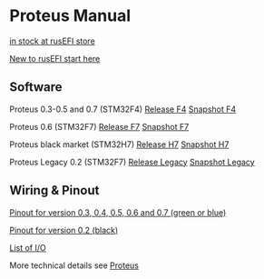 # Proteus Manual

[in stock at rusEFI store](https://www.shop.rusefi.com/shop/p/spring-blade-cyy7n)

[New to rusEFI start here](Home)

## Software

Proteus 0.3-0.5 and 0.7 (STM32F4) [Release F4](https://github.com/rusefi/rusefi/releases/latest/download/rusefi_bundle_proteus_f4.zip) [Snapshot F4](https://rusefi.com/build_server/rusefi_bundle_proteus_f4.zip)

Proteus 0.6 (STM32F7)  [Release F7](https://github.com/rusefi/rusefi/releases/latest/download/rusefi_bundle_proteus_f7.zip) [Snapshot F7](https://rusefi.com/build_server/rusefi_bundle_proteus_f7.zip)

Proteus black market (STM32H7) [Release H7](https://github.com/rusefi/rusefi/releases/latest/download/rusefi_bundle_proteus_h7.zip) [Snapshot H7](https://rusefi.com/build_server/rusefi_bundle_proteus_h7.zip)

Proteus Legacy 0.2 (STM32F7) [Release Legacy](https://github.com/rusefi/rusefi/releases/latest/download/rusefi_bundle_proteus_legacy.zip) [Snapshot Legacy](https://rusefi.com/build_server/rusefi_bundle_proteus_legacy.zip)

## Wiring & Pinout

[Pinout for version 0.3, 0.4, 0.5, 0.6 and 0.7 (green or blue)](https://rusefi.com/docs/pinouts/proteus/)

[Pinout for version 0.2 (black)](Hardware-Proteus-Wiring-v02)

[List of I/O](https://github.com/mck1117/proteus#proteus)

More technical details see [Proteus](Proteus)
